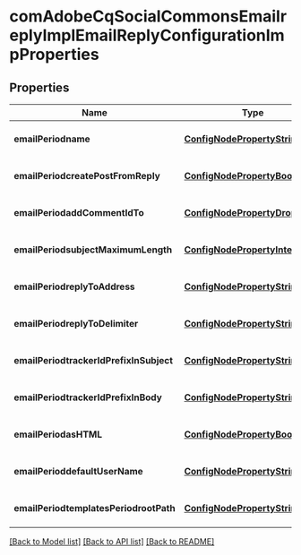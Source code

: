 # comAdobeCqSocialCommonsEmailreplyImplEmailReplyConfigurationImpProperties

## Properties
Name | Type | Description | Notes
------------ | ------------- | ------------- | -------------
**emailPeriodname** | [**ConfigNodePropertyString**](ConfigNodePropertyString.md) |  | [optional] [default to null]
**emailPeriodcreatePostFromReply** | [**ConfigNodePropertyBoolean**](ConfigNodePropertyBoolean.md) |  | [optional] [default to null]
**emailPeriodaddCommentIdTo** | [**ConfigNodePropertyDropDown**](ConfigNodePropertyDropDown.md) |  | [optional] [default to null]
**emailPeriodsubjectMaximumLength** | [**ConfigNodePropertyInteger**](ConfigNodePropertyInteger.md) |  | [optional] [default to null]
**emailPeriodreplyToAddress** | [**ConfigNodePropertyString**](ConfigNodePropertyString.md) |  | [optional] [default to null]
**emailPeriodreplyToDelimiter** | [**ConfigNodePropertyString**](ConfigNodePropertyString.md) |  | [optional] [default to null]
**emailPeriodtrackerIdPrefixInSubject** | [**ConfigNodePropertyString**](ConfigNodePropertyString.md) |  | [optional] [default to null]
**emailPeriodtrackerIdPrefixInBody** | [**ConfigNodePropertyString**](ConfigNodePropertyString.md) |  | [optional] [default to null]
**emailPeriodasHTML** | [**ConfigNodePropertyBoolean**](ConfigNodePropertyBoolean.md) |  | [optional] [default to null]
**emailPerioddefaultUserName** | [**ConfigNodePropertyString**](ConfigNodePropertyString.md) |  | [optional] [default to null]
**emailPeriodtemplatesPeriodrootPath** | [**ConfigNodePropertyString**](ConfigNodePropertyString.md) |  | [optional] [default to null]

[[Back to Model list]](../README.md#documentation-for-models) [[Back to API list]](../README.md#documentation-for-api-endpoints) [[Back to README]](../README.md)


